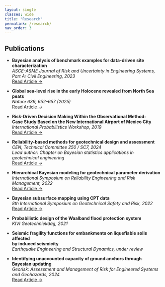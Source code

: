 ```yaml
---
layout: single
classes: wide
title: "Research"
permalink: /research/
nav_order: 3
---
```


## Publications

- **Bayesian analysis of benchmark examples for data-driven site characterization**  
  *ASCE-ASME Journal of Risk and Uncertainty in Engineering Systems,<br>Part A: Civil Engineering, 2023*<br>
  <a href="https://doi.org/10.1061/AJRUA6.RUENG-975" class="gold-link">Read Article →</a>


- **Global sea-level rise in the early Holocene revealed from North Sea peats**  
  *Nature 639, 652–657 (2025)*<br>
  <a href="https://doi.org/10.1038/s41586-025-08769-7" class="gold-link">Read Article →</a>


- **Risk-Driven Decision Making Within the Observational Method:<br>Case Study Based on the New International Airport of Mexico City**  
  *International Probabilistics Workshop, 2019*<br>
  <a href="https://doi.org/10.1007/978-3-030-73616-3_53" class="gold-link">Read Article →</a>


- **Reliability-based methods for geotechnical design and assessment**  
  *CEN, Technical Committee 250 / SC7, 2024*  
  *Lead author: Chapter on Bayesian statistics applications in geotechnical engineering*<br>
  <a href="https://eurocodes.jrc.ec.europa.eu/publications/reliability-based-verification-limit-states-geotechnical-structures" class="gold-link">Read Article →</a>
  

- **Hierarchical Bayesian modeling for geotechnical parameter derivation**  
  *International Symposium on Reliability Engineering and Risk Management, 2022*<br>
  <a href="https://doi.org/10.3850/978-981-18-5184-1_MS-13-037-cd" class="gold-link">Read Article →</a>


- **Bayesian subsurface mapping using CPT data**  
  *8th International Symposium on Geotechnical Safety and Risk, 2022*<br>
  <a href="https://doi.org/10.3850/978-981-18-5182-7_01-006-cd" class="gold-link">Read Article →</a>



- **Probabilistic design of the Waalband flood protection system**  
  *KIVI Geotechniekdag, 2021*


- **Seismic fragility functions for embankments on liquefiable soils affected<br>by induced seismicity**  
  *Earthquake Engineering and Structural Dynamics, under review*


- **Identifying unaccounted capacity of ground anchors through Bayesian updating**  
  *Georisk: Assessment and Management of Risk for Engineered Systems<br>and Geohazards, 2024* <br>
  <a href="https://doi.org/10.1080/17499518.2024.2443450" class="gold-link">Read Article →</a> 
  
